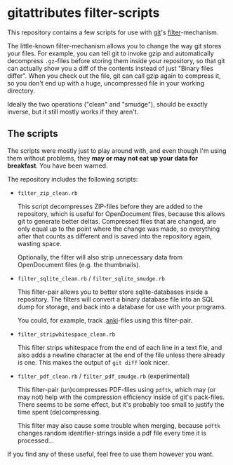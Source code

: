 gitattributes filter-scripts
============================

This repository contains a few scripts for use with [git]'s [filter]-mechanism.

The little-known filter-mechanism allows you to change the way git stores
your files. For example, you can tell git to invoke gzip and automatically
decompress `.gz`-files before storing them inside your repository, so that git
can actually show you a diff of the contents instead of just "Binary files
differ". When you check out the file, git can call gzip again to compress it,
so you don't end up with a huge, uncompressed file in your working directory.

Ideally the two operations ("clean" and "smudge"), should be exactly inverse,
but it still mostly works if they aren't.

The scripts
-----------

The scripts were mostly just to play around with, and even though I'm using
them without problems, they **may or may not eat up your data for breakfast**.
You have been warned.

The repository includes the following scripts:

* `filter_zip_clean.rb`

  This script decompresses ZIP-files before they are added to the repository,
  which is useful for OpenDocument files, because this allows git to generate
  better deltas. Compressed files that are changed, are only equal up to the
  point where the change was made, so everything after that counts as different
  and is saved into the repository again, wasting space.

  Optionally, the filter will also strip unnecessary data from OpenDocument
  files (e.g. the thumbnails).

* `filter_sqlite_clean.rb` / `filter_sqlite_smudge.rb`

  This filter-pair allows you to better store sqlite-databases inside a
  repository. The filters will convert a binary database file into an SQL dump
  for storage, and back into a database for use with your programs.

  You could, for example, track .[anki]-files using this filter-pair.

* `filter_stripwhitespace_clean.rb`

  This filter strips whitespace from the end of each line in a text file, and
  also adds a newline character at the end of the file unless there already is
  one. This makes the output of `git diff` look nicer.

* `filter_pdf_clean.rb` / `filter_pdf_smudge.rb` (experimental)

  This filter-pair (un)compresses PDF-files using `pdftk`, which may (or may
  not) help with the compression efficiency inside of git's pack-files. There
  seems to be some effect, but it's probably too small to justify the time
  spent (de)compressing.

  This filter may also cause some trouble when merging, because `pdftk` changes
  random identifier-strings inside a pdf file every time it is processed...

If you find any of these useful, feel free to use them however you want.


[git]:    http://www.git-scm.org
[anki]:   http://ichi2.net/anki/
[filter]: http://www.kernel.org/pub/software/scm/git/docs/gitattributes.html#_tt_filter_tt
